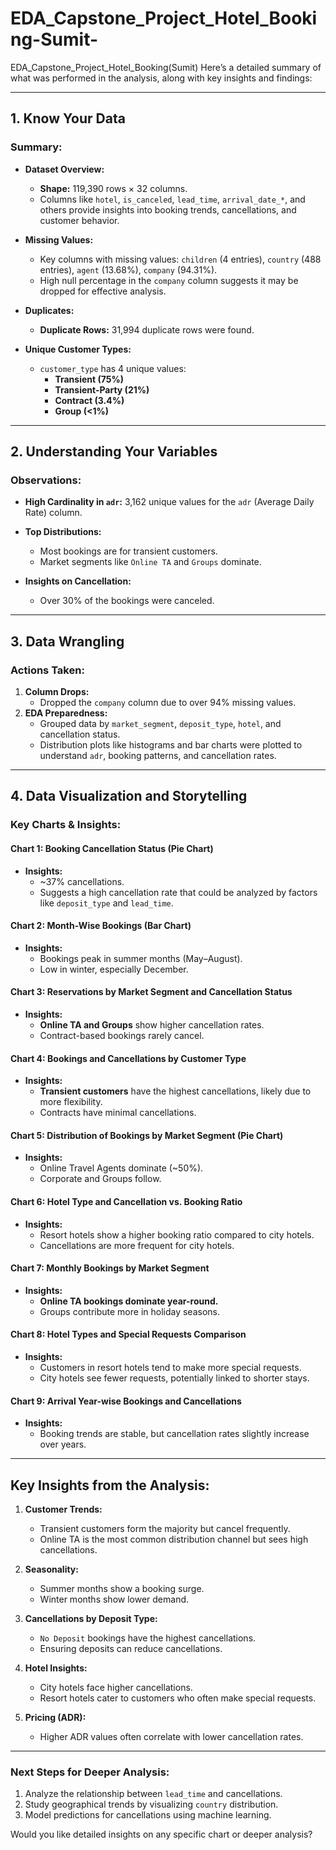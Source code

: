 # EDA_Capstone_Project_Hotel_Booking-Sumit-
EDA_Capstone_Project_Hotel_Booking(Sumit)
Here’s a detailed summary of what was performed in the analysis, along with key insights and findings:

---

## **1. Know Your Data**
### **Summary:**
- **Dataset Overview:**  
  - **Shape:** 119,390 rows × 32 columns.  
  - Columns like `hotel`, `is_canceled`, `lead_time`, `arrival_date_*`, and others provide insights into booking trends, cancellations, and customer behavior.  

- **Missing Values:**  
  - Key columns with missing values: `children` (4 entries), `country` (488 entries), `agent` (13.68%), `company` (94.31%).  
  - High null percentage in the `company` column suggests it may be dropped for effective analysis.

- **Duplicates:**  
  - **Duplicate Rows:** 31,994 duplicate rows were found.  

- **Unique Customer Types:**  
  - `customer_type` has 4 unique values:  
    - **Transient (75%)**  
    - **Transient-Party (21%)**  
    - **Contract (3.4%)**  
    - **Group (<1%)**  

---

## **2. Understanding Your Variables**
### **Observations:**
- **High Cardinality in `adr`:** 3,162 unique values for the `adr` (Average Daily Rate) column.  
- **Top Distributions:**  
  - Most bookings are for transient customers.  
  - Market segments like `Online TA` and `Groups` dominate.  

- **Insights on Cancellation:**  
  - Over 30% of the bookings were canceled.

---

## **3. Data Wrangling**
### **Actions Taken:**
1. **Column Drops:**  
   - Dropped the `company` column due to over 94% missing values.
2. **EDA Preparedness:**  
   - Grouped data by `market_segment`, `deposit_type`, `hotel`, and cancellation status.  
   - Distribution plots like histograms and bar charts were plotted to understand `adr`, booking patterns, and cancellation rates.

---

## **4. Data Visualization and Storytelling**
### **Key Charts & Insights:**

#### **Chart 1: Booking Cancellation Status (Pie Chart)**  
- **Insights:**  
  - ~37% cancellations.  
  - Suggests a high cancellation rate that could be analyzed by factors like `deposit_type` and `lead_time`.

#### **Chart 2: Month-Wise Bookings (Bar Chart)**  
- **Insights:**  
  - Bookings peak in summer months (May–August).  
  - Low in winter, especially December.

#### **Chart 3: Reservations by Market Segment and Cancellation Status**  
- **Insights:**  
  - **Online TA and Groups** show higher cancellation rates.  
  - Contract-based bookings rarely cancel.

#### **Chart 4: Bookings and Cancellations by Customer Type**  
- **Insights:**  
  - **Transient customers** have the highest cancellations, likely due to more flexibility.  
  - Contracts have minimal cancellations.

#### **Chart 5: Distribution of Bookings by Market Segment (Pie Chart)**  
- **Insights:**  
  - Online Travel Agents dominate (~50%).  
  - Corporate and Groups follow.

#### **Chart 6: Hotel Type and Cancellation vs. Booking Ratio**  
- **Insights:**  
  - Resort hotels show a higher booking ratio compared to city hotels.  
  - Cancellations are more frequent for city hotels.

#### **Chart 7: Monthly Bookings by Market Segment**  
- **Insights:**  
  - **Online TA bookings dominate year-round.**  
  - Groups contribute more in holiday seasons.

#### **Chart 8: Hotel Types and Special Requests Comparison**  
- **Insights:**  
  - Customers in resort hotels tend to make more special requests.  
  - City hotels see fewer requests, potentially linked to shorter stays.

#### **Chart 9: Arrival Year-wise Bookings and Cancellations**  
- **Insights:**  
  - Booking trends are stable, but cancellation rates slightly increase over years.

---

## **Key Insights from the Analysis:**
1. **Customer Trends:**  
   - Transient customers form the majority but cancel frequently.  
   - Online TA is the most common distribution channel but sees high cancellations.

2. **Seasonality:**  
   - Summer months show a booking surge.  
   - Winter months show lower demand.

3. **Cancellations by Deposit Type:**  
   - `No Deposit` bookings have the highest cancellations.  
   - Ensuring deposits can reduce cancellations.

4. **Hotel Insights:**  
   - City hotels face higher cancellations.  
   - Resort hotels cater to customers who often make special requests.

5. **Pricing (ADR):**  
   - Higher ADR values often correlate with lower cancellation rates.  

---

### **Next Steps for Deeper Analysis:**
1. Analyze the relationship between `lead_time` and cancellations.
2. Study geographical trends by visualizing `country` distribution.
3. Model predictions for cancellations using machine learning.  

Would you like detailed insights on any specific chart or deeper analysis?
